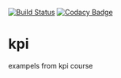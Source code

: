 [![Build Status](https://travis-ci.org/vinogradov-am/kpi.svg?branch=master)](https://travis-ci.org/vinogradov-am/kpi)
[![Codacy Badge](https://api.codacy.com/project/badge/Grade/a32b13be9318412ba8d26531384382dd)](https://www.codacy.com/app/vinogradov-am/kpi?utm_source=github.com&amp;utm_medium=referral&amp;utm_content=vinogradov-am/kpi&amp;utm_campaign=Badge_Grade)
# kpi
exampels from kpi course 
